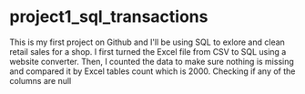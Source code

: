 # project1_sql_transactions
This is my first project on Github and I'll be using SQL to exlore and clean retail sales for a shop.
I first turned the Excel file from CSV to SQL using a website converter. Then, I counted the data to make sure nothing is missing and compared it by Excel tables count which is 2000.
Checking if any of the columns are null
